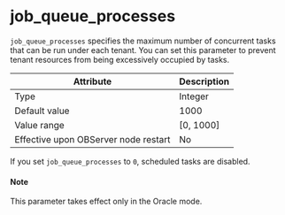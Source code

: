 job_queue_processes
========================================

`job_queue_processes` specifies the maximum number of concurrent tasks that can be run under each tenant. You can set this parameter to prevent tenant resources from being excessively occupied by tasks.


| Attribute | Description |
|------------------|------------|
| Type | Integer |
| Default value | 1000 |
| Value range | \[0, 1000\] |
| Effective upon OBServer node restart | No |



If you set `job_queue_processes` to `0`, scheduled tasks are disabled.

<main id="notice" type='explain'>
    <h4>Note</h4>
    <p>This parameter takes effect only in the Oracle mode. </p>
</main>
